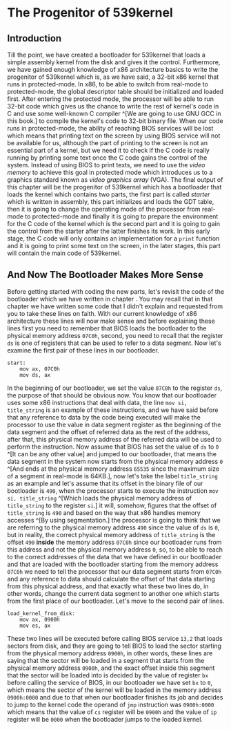 # The Progenitor of 539kernel

## Introduction
Till the point, we have created a bootloader for 539kernel that loads a simple assembly kernel from the disk and gives it the control. Furthermore, we have gained enough knowledge of x86 architecture basics to write the progenitor of 539kernel which is, as we have said, a 32-bit x86 kernel that runs in protected-mode. In x86, to be able to switch from real-mode to protected-mode, the global descriptor table should be initialized and loaded first. After entering the protected mode, the processor will be able to run 32-bit code <!-- TODO: CHECK, can real-mode somehow runs 32-bit code? --> which gives us the chance to write the rest of kernel's code in C and use some well-known C compiler ^[We are going to use GNU GCC in this book.] to compile the kernel's code to 32-bit binary file. When our code runs in protected-mode, the ability of reaching BIOS services will be lost which means that printing text on the screen by using BIOS service will not be available for us, although the part of printing to the screen is not an essential part of a kernel, but we need it to check if the C code is really running by printing some text once the C code gains the control of the system. Instead of using BIOS to print texts, we need to use the *video memory* to achieve this goal in protected mode which introduces us to a graphics standard known as *video graphics array* (VGA). The final output of this chapter will be the progenitor of 539kernel which has a bootloader that loads the kernel which contains two parts, the first part is called *starter* which is written in assembly, this part initializes and loads the GDT table, then it is going to change the operating mode of the processor from real-mode to protected-mode and finally it is going to prepare the environment for the C code of the kernel which is the second part and it is going to gain the control from the starter after the latter finishes its work. In this early stage, the C code will only contains an implementation for a `print` function and it is going to print some text on the screen, in the later stages, this part will contain the main code of 539kernel.

## And Now The Bootloader Makes More Sense
Before getting started with coding the new parts, let's revisit the code of the bootloader which we have written in chapter <!-- [REF] -->. You may recall that in that chapter we have written some code that I didn't explain and requested from you to take these lines on faith. With our current knowledge of x86 architecture these lines will now make sense and before explaining these lines first you need to remember that BIOS loads the bootloader to the physical memory address `07C0h`, second, you need to recall that the register `ds` is one of registers that can be used to refer to a data segment. Now let's examine the first pair of these lines in our bootloader.

```{.asm}
start:
	mov ax, 07C0h
	mov ds, ax
```

In the beginning of our bootloader, we set the value `07C0h` to the register `ds`, the purpose of that should be obvious now. You know that our bootloader uses some x86 instructions that deal with data, the line `mov si, title_string` is an example of these instructions, and we have said before that any reference to data by the code being executed will make the processor to use the value in data segment register as the beginning of the data segment and the offset of referred data as the rest of the address, after that, this physical memory address of the referred data will be used to perform the instruction. Now assume that BIOS has set the value of `ds` to `0` ^[It can be any other value] and jumped to our bootloader, that means the data segment in the system now starts from the physical memory address `0` ^[And ends at the physical memory address `65535` since the maximum size of a segment in real-mode is 64KB.], now let's take the label `title_string` as an example and let's assume that its offset in the binary file of our bootloader is `490`, when the processor starts to execute the instruction `mov si, title_string` ^[Which loads the physical memory address of `title_string` to the register `si`.] it will, somehow, figures that the offset of `title_string` is `490` and based on the way that x86 handles memory accesses ^[By using segmentation.] the processor is going to think that we are referring to the physical memory address `490` since the value of `ds` is `0`, but in reality, the correct physical memory address of `title_string` is the offset `490` **inside** the memory address `07C0h` since our bootloader runs from this address and not the physical memory address `0`, so, to be able to reach to the correct addresses of the data that we have defined in our bootloader and that are loaded with the bootloader starting from the memory address `07C0h` we need to tell the processor that our data segment starts from `07C0h` and any reference to data should calculate the offset of that data starting from this physical address, and that exactly what these two lines do, in other words, change the current data segment to another one which starts from the first place of our bootloader. Let's move to the second pair of lines.

```{.asm}
load_kernel_from_disk:
	mov ax, 0900h
	mov es, ax
```

These two lines will be executed before calling BIOS service `13,2` that loads sectors from disk, and they are going to tell BIOS to load the sector starting from the physical memory address `0900h`, in other words, these lines are saying that the sector will be loaded in a segment that starts from the physical memory address `0900h`, and the exact offset inside this segment that the sector will be loaded into is decided by the value of register `bx` before calling the service of BIOS, in our bootloader we have set `bx` to `0`, which means the sector of the kernel will be loaded in the memory address `0900h:0000` and due to that when our bootloader finishes its job and decides to jump to the kernel code the operand of `jmp` instruction was `0900h:0000` which means that the value of `cs` register will be `0900h` and the value of `ip` register will be `0000` when the bootloader jumps to the loaded kernel.

<!--
## Debugging the Kernel with Bochs
## Entering Protected-Mode
### Loading GDT
### Give the C kernel the control
## Loading More Sectors in Bootloader
## A Glance at Graphics with VGA
### VGA Text Mode
### VGA Graphics Mode
## Setting Up Interrupts
## An Implementer or a Kernelist?
-->